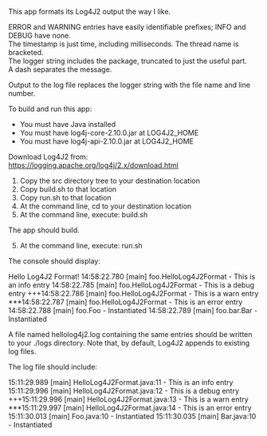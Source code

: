 This app formats its Log4J2 output the way I like.

ERROR and WARNING entries have easily identifiable prefixes; INFO and DEBUG have none.  
The timestamp is just time, including milliseconds.
The thread name is bracketed.  
The logger string includes the package, truncated to just the useful part.  
A dash separates the message.

Output to the log file replaces the logger string with the file name and line number.

To build and run this app:

- You must have Java installed
- You must have log4j-core-2.10.0.jar at LOG4J2_HOME
- You must have log4j-api-2.10.0.jar  at LOG4J2_HOME

Download Log4J2 from: https://logging.apache.org/log4j/2.x/download.html

1. Copy the src directory tree to your destination location
2. Copy build.sh to that location
3. Copy run.sh to that location
4. At the command line, cd to your destination location
5. At the command line, execute: build.sh

The app should build.

5. At the command line, execute: run.sh

The console should display:

Hello Log4J2 Format!
14:58:22.780 [main] foo.HelloLog4J2Format - This is an info entry
14:58:22.785 [main] foo.HelloLog4J2Format - This is a debug entry
+++14:58:22.786 [main] foo.HelloLog4J2Format - This is a warn entry
***14:58:22.787 [main] foo.HelloLog4J2Format - This is an error entry
14:58:22.788 [main] foo.Foo - Instantiated
14:58:22.789 [main] foo.bar.Bar - Instantiated

A file named hellolog4j2.log containing the same entries should be written to your ./logs directory.
Note that, by default, Log4J2 appends to existing log files.

The log file should include:

15:11:29.989 [main] HelloLog4J2Format.java:11 - This is an info entry
15:11:29.996 [main] HelloLog4J2Format.java:12 - This is a debug entry
+++15:11:29.996 [main] HelloLog4J2Format.java:13 - This is a warn entry
***15:11:29.997 [main] HelloLog4J2Format.java:14 - This is an error entry
15:11:30.013 [main] Foo.java:10 - Instantiated
15:11:30.035 [main] Bar.java:10 - Instantiated
